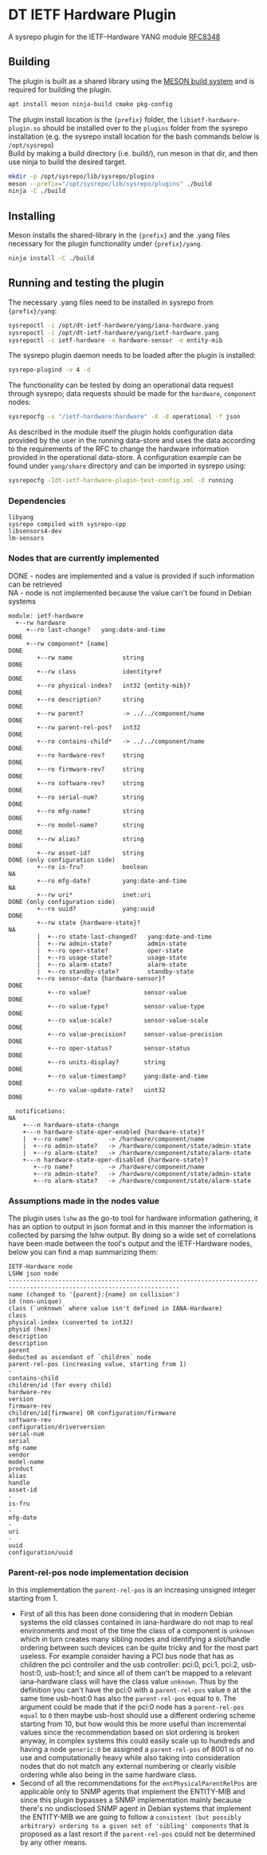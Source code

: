 # DT IETF Hardware Plugin

A sysrepo plugin for the IETF-Hardware YANG module [RFC8348](https://tools.ietf.org/html/rfc8348)

## Building

The plugin is built as a shared library using the [MESON build system](https://mesonbuild.com/) and is required for building the plugin.

```bash
apt install meson ninja-build cmake pkg-config
```

The plugin install location is the `{prefix}` folder, the `libietf-hardware-plugin.so` should be installed over to the `plugins` folder from the sysrepo installation (e.g. the sysrepo install location for the bash commands below is `/opt/sysrepo`)\
Build by making a build directory (i.e. build/), run meson in that dir, and then use ninja to build the desired target.

```bash
mkdir -p /opt/sysrepo/lib/sysrepo/plugins
meson --prefix="/opt/sysrepo/lib/sysrepo/plugins" ./build
ninja -C ./build
```

## Installing

Meson installs the shared-library in the `{prefix}` and the .yang files necessary for the plugin functionality under `{prefix}/yang`.

```bash
ninja install -C ./build
```

## Running and testing the plugin
The necessary .yang files need to be installed in sysrepo from `{prefix}/yang`:

```bash
sysrepoctl -i /opt/dt-ietf-hardware/yang/iana-hardware.yang
sysrepoctl -i /opt/dt-ietf-hardware/yang/ietf-hardware.yang
sysrepoctl -c ietf-hardware -e hardware-sensor -e entity-mib
```

The sysrepo plugin daemon needs to be loaded after the plugin is installed:

```bash
sysrepo-plugind -v 4 -d
```

The functionality can be tested by doing an operational data request through sysrepo; data requests should be made for the `hardware`, `component` nodes:

```bash
sysrepocfg -x "/ietf-hardware:hardware" -X -d operational -f json
```

As described in the module itself the plugin holds configuration data provided by the user in the running data-store and uses the data according to the requirements of the RFC to change the hardware information provided in the operational data-store. A configuration example can be found under `yang/share` directory and can be imported in sysrepo using:

```bash
sysrepocfg -Idt-ietf-hardware-plugin-test-config.xml -d running
```

### Dependencies
```
libyang
sysrepo compiled with sysrepo-cpp
libsensors4-dev
lm-sensors
```

### Nodes that are currently implemented
DONE - nodes are implemented and a value is provided if such information can be retrieved\
NA - node is not implemented because the value can't be found in Debian systems

```
module: ietf-hardware
  +--rw hardware
     +--ro last-change?   yang:date-and-time                          DONE
     +--rw component* [name]                                          DONE
        +--rw name              string                                DONE
        +--rw class             identityref                           DONE
        +--ro physical-index?   int32 {entity-mib}?                   DONE
        +--ro description?      string                                DONE
        +--rw parent?           -> ../../component/name               DONE
        +--rw parent-rel-pos?   int32                                 DONE
        +--ro contains-child*   -> ../../component/name               DONE
        +--ro hardware-rev?     string                                DONE
        +--ro firmware-rev?     string                                DONE
        +--ro software-rev?     string                                DONE
        +--ro serial-num?       string                                DONE
        +--ro mfg-name?         string                                DONE
        +--ro model-name?       string                                DONE
        +--rw alias?            string                                DONE
        +--rw asset-id?         string                                DONE (only configuration side)
        +--ro is-fru?           boolean                               NA
        +--ro mfg-date?         yang:date-and-time                    NA
        +--rw uri*              inet:uri                              DONE (only configuration side)
        +--ro uuid?             yang:uuid                             DONE
        +--rw state {hardware-state}?                                 NA
        |  +--ro state-last-changed?   yang:date-and-time
        |  +--rw admin-state?          admin-state
        |  +--ro oper-state?           oper-state
        |  +--ro usage-state?          usage-state
        |  +--ro alarm-state?          alarm-state
        |  +--ro standby-state?        standby-state
        +--ro sensor-data {hardware-sensor}?                          DONE
           +--ro value?               sensor-value                    DONE
           +--ro value-type?          sensor-value-type               DONE
           +--ro value-scale?         sensor-value-scale              DONE
           +--ro value-precision?     sensor-value-precision          DONE
           +--ro oper-status?         sensor-status                   DONE
           +--ro units-display?       string                          DONE
           +--ro value-timestamp?     yang:date-and-time              DONE
           +--ro value-update-rate?   uint32                          DONE

  notifications:                                                      NA
    +---n hardware-state-change
    +---n hardware-state-oper-enabled {hardware-state}?
    |  +--ro name?          -> /hardware/component/name
    |  +--ro admin-state?   -> /hardware/component/state/admin-state
    |  +--ro alarm-state?   -> /hardware/component/state/alarm-state
    +---n hardware-state-oper-disabled {hardware-state}?
       +--ro name?          -> /hardware/component/name
       +--ro admin-state?   -> /hardware/component/state/admin-state
       +--ro alarm-state?   -> /hardware/component/state/alarm-state
```

### Assumptions made in the nodes value
The plugin uses `lshw` as the go-to tool for hardware information gathering, it has an option to output in json format and in this manner the information is collected by parsing the lshw output. By doing so a wide set of correlations have been made between the tool's output and the IETF-Hardware nodes, below you can find a map summarizing them:

```
IETF-Hardware node                                                     LSHW json node
----------------------------------------------------------------------------------------------------------------------
name (changed to '{parent}:{name} on collision')                       id (non-unique)
class (`unknown` where value isn't defined in IANA-Hardware)           class
physical-index (converted to int32)                                    physid (hex)
description                                                            description
parent                                                                 deducted as ascendant of `children` node
parent-rel-pos (increasing value, starting from 1)                     -
contains-child                                                         children/id (for every child)
hardware-rev                                                           version
firmware-rev                                                           children/id[firmware] OR configuration/firmware
software-rev                                                           configuration/driverversion
serial-num                                                             serial
mfg-name                                                               vendor
model-name                                                             product
alias                                                                  handle
asset-id                                                               -
is-fru                                                                 -
mfg-date                                                               -
uri                                                                    -
uuid                                                                   configuration/uuid
```

### Parent-rel-pos node implementation decision
In this implementation the `parent-rel-pos` is an increasing unsigned integer starting from 1.
* First of all this has been done considering that in modern Debian systems the old classes contained in iana-hardware do not map to real environments and most of the time the class of a component is `unknown` which in turn creates many sibling nodes and identifying a slot/handle ordering between such devices can be quite tricky and for the most part useless. For example consider having a PCI bus node that has as children the pci controller and the usb controller: pci:0, pci:1, pci:2, usb-host:0, usb-host:1; and since all of them can't be mapped to a relevant iana-hardware class will have the class value `unknown`. Thus by the definition you can't have the pci:0 with a `parent-rel-pos` value `0` at the same time usb-host:0 has also the `parent-rel-pos` equal to `0`. The argument could be made that if the pci:0 node has a `parent-rel-pos equal` to `0` then maybe usb-host should use a different ordering scheme starting from 10, but how would this be more useful than incremental values since the recommendation based on slot ordering is broken anyway, in complex systems this could easily scale up to hundreds and having a node `generic:0` be assigned a `parent-rel-pos` of 8001 is of no use and computationally heavy while also taking into consideration nodes that do not match any external numbering or clearly visible ordering while also being in the same hardware class.
* Second of all the recommendations for the `entPhysicalParentRelPos` are applicable only to SNMP agents that implement the ENTITY-MIB and since this plugin bypasses a SNMP implementation mainly because there's no undisclosed SNMP agent in Debian systems that implement the ENTITY-MIB we are going to follow a `consistent (but possibly arbitrary) ordering to a given set of 'sibling' components` that is proposed as a last resort if the `parent-rel-pos` could not be determined by any other means.